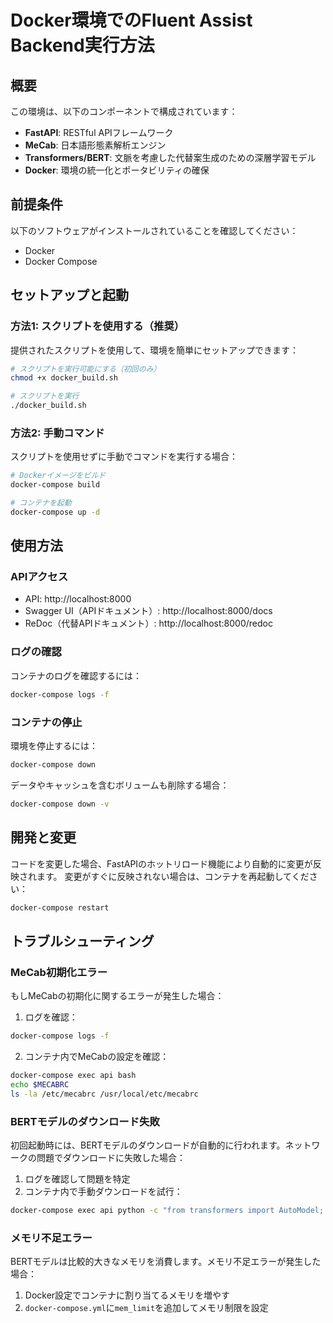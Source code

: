 # Docker環境でのFluent Assist Backend実行方法

## 概要

この環境は、以下のコンポーネントで構成されています：

- **FastAPI**: RESTful APIフレームワーク
- **MeCab**: 日本語形態素解析エンジン
- **Transformers/BERT**: 文脈を考慮した代替案生成のための深層学習モデル
- **Docker**: 環境の統一化とポータビリティの確保

## 前提条件

以下のソフトウェアがインストールされていることを確認してください：

- Docker
- Docker Compose

## セットアップと起動

### 方法1: スクリプトを使用する（推奨）

提供されたスクリプトを使用して、環境を簡単にセットアップできます：

```bash
# スクリプトを実行可能にする（初回のみ）
chmod +x docker_build.sh

# スクリプトを実行
./docker_build.sh
```

### 方法2: 手動コマンド

スクリプトを使用せずに手動でコマンドを実行する場合：

```bash
# Dockerイメージをビルド
docker-compose build

# コンテナを起動
docker-compose up -d
```

## 使用方法

### APIアクセス

- API: http://localhost:8000
- Swagger UI（APIドキュメント）: http://localhost:8000/docs
- ReDoc（代替APIドキュメント）: http://localhost:8000/redoc

### ログの確認

コンテナのログを確認するには：

```bash
docker-compose logs -f
```

### コンテナの停止

環境を停止するには：

```bash
docker-compose down
```

データやキャッシュを含むボリュームも削除する場合：

```bash
docker-compose down -v
```

## 開発と変更

コードを変更した場合、FastAPIのホットリロード機能により自動的に変更が反映されます。
変更がすぐに反映されない場合は、コンテナを再起動してください：

```bash
docker-compose restart
```

## トラブルシューティング

### MeCab初期化エラー

もしMeCabの初期化に関するエラーが発生した場合：

1. ログを確認：
```bash
docker-compose logs -f
```

2. コンテナ内でMeCabの設定を確認：
```bash
docker-compose exec api bash
echo $MECABRC
ls -la /etc/mecabrc /usr/local/etc/mecabrc
```

### BERTモデルのダウンロード失敗

初回起動時には、BERTモデルのダウンロードが自動的に行われます。ネットワークの問題でダウンロードに失敗した場合：

1. ログを確認して問題を特定
2. コンテナ内で手動ダウンロードを試行：
```bash
docker-compose exec api python -c "from transformers import AutoModel; AutoModel.from_pretrained('cl-tohoku/bert-base-japanese-v2')"
```

### メモリ不足エラー

BERTモデルは比較的大きなメモリを消費します。メモリ不足エラーが発生した場合：

1. Docker設定でコンテナに割り当てるメモリを増やす
2. `docker-compose.yml`に`mem_limit`を追加してメモリ制限を設定 
